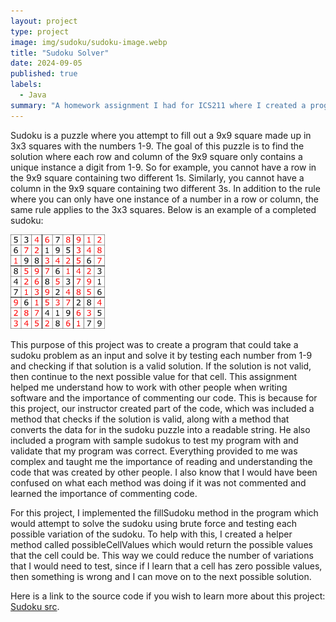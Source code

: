 ```yaml
---
layout: project
type: project
image: img/sudoku/sudoku-image.webp
title: "Sudoku Solver"
date: 2024-09-05
published: true
labels:
  - Java
summary: "A homework assignment I had for ICS211 where I created a program to solve sudoku problems."
---
```


Sudoku is a puzzle where you attempt to fill out a 9x9 square made up in 3x3 squares with the numbers 1-9. The goal of this puzzle is to find the solution where each row and column of the 9x9 square only contains a unique instance a digit from 1-9. So for example, you cannot have a row in the 9x9 square containing two different 1s. Similarly, you cannot have a column in the 9x9 square containing two different 3s. In addition to the rule where you can only have one instance of a number in a row or column, the same rule applies to the 3x3 squares. Below is an example of a completed sudoku:

<img width="30%" height ="30%" src="/img/sudoku/solved-sudoku-puzzle.png">

This purpose of this project was to create a program that could take a sudoku problem as an input and solve it by testing each number from 1-9 and checking if that solution is a valid solution. If the solution is not valid, then continue to the next possible value for that cell. This assignment helped me understand how to work with other people when writing software and the importance of commenting our code. This is because for this project, our instructor created part of the code, which was included a method that checks if the solution is valid, along with a method that converts the data for in the sudoku puzzle into a readable string. He also included a program with sample sudokus to test my program with and validate that my program was correct. Everything provided to me was complex and taught me the importance of reading and understanding the code that was created by other people. I also know that I would have been confused on what each method was doing if it was not commented and learned the importance of commenting code.

For this project, I implemented the fillSudoku method in the program which would attempt to solve the sudoku using brute force and testing each possible variation of the sudoku. To help with this, I created a helper method called possibleCellValues which would return the possible values that the cell could be. This way we could reduce the number of variations that I would need to test, since if I learn that a cell has zero possible values, then something is wrong and I can move on to the next possible solution.

Here is a link to the source code if you wish to learn more about this project: [Sudoku src](https://github.com/mlee-uhm/mlee-uhm.github.io/tree/main/projects/sudoku/src).
